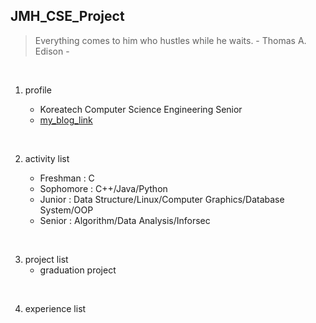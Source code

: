 ## JMH_CSE_Project

> Everything comes to him who hustles while he waits. - Thomas A. Edison -
<br/>

1. profile

   + Koreatech Computer Science Engineering Senior
   + [my_blog_link](https://battlesun99.blogspot.com/)
<br/>

2. activity list

   + Freshman : C
   + Sophomore : C++/Java/Python
   + Junior : Data Structure/Linux/Computer Graphics/Database System/OOP
   + Senior : Algorithm/Data Analysis/Inforsec
<br/>

3. project list
   + graduation project
<br/>

4. experience list
